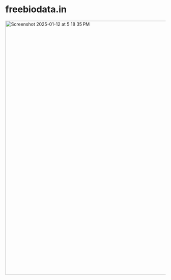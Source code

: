 # freebiodata.in
<img width="797" alt="Screenshot 2025-01-12 at 5 18 35 PM" src="https://github.com/user-attachments/assets/3cd166fa-cb81-4d3d-b79c-0e73e3439d0f" />
